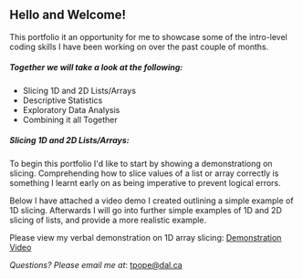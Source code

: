 ## Hello and Welcome!
This portfolio it an opportunity for me to showcase some of the intro-level coding skills I have been working on over the past couple of months.

##### Together we will take a look at the following:
- Slicing 1D and 2D Lists/Arrays
- Descriptive Statistics
- Exploratory Data Analysis
- Combining it all Together

##### Slicing 1D and 2D Lists/Arrays:
To begin this portfolio I'd like to start by showing a demonstrationg on slicing. Comprehending how to slice values of a list or array correctly is something I learnt early on as being imperative to prevent logical errors. 

Below I have attached a video demo I created outlining a simple example of 1D slicing. Afterwards I will go into further simple examples of 1D and 2D slicing of lists, and provide a more realistic example. 

Please view my verbal demonstration on 1D array slicing: [Demonstration Video](https://web.microsoftstream.com/video/74a2f817-cb5b-4a93-a108-637a08793719)

_Questions? Please email me at_: [tpope@dal.ca](mailto:th781530@dal.ca)
